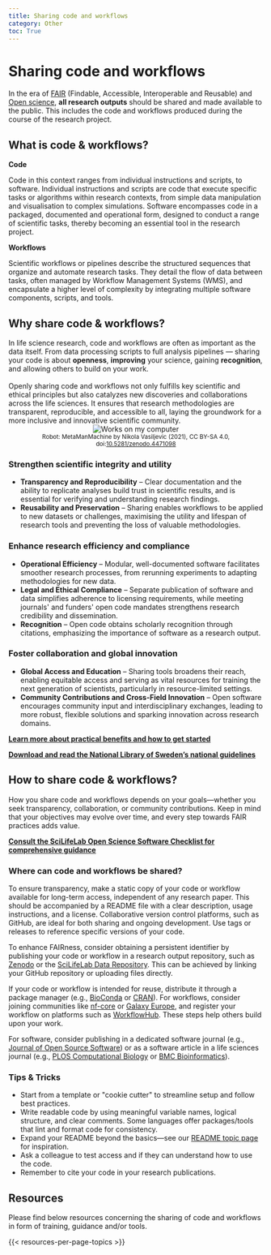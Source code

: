 ```yaml
---
title: Sharing code and workflows
category: Other
toc: True
---
```


# Sharing code and workflows 
In the era of [FAIR](https://data-guidelines.scilifelab.se/topics/fair-principles) (Findable, Accessible, Interoperable and Reusable) and [Open science](https://www.vr.se/english/mandates/open-science/open-access-to-research-data.html), **all research outputs** should be shared and made available to the public. This includes the code and workflows produced during the course of the research project.

## What is code & workflows?

**Code**

Code in this context ranges from individual instructions and scripts, to software. Individual instructions and scripts are code that execute specific tasks or algorithms within research contexts, from simple data manipulation and visualisation to complex simulations. 
Software encompasses code in a packaged, documented and operational form, designed to conduct a range of scientific tasks, thereby becoming an essential tool in the research project.

**Workflows** 

Scientific workflows or pipelines describe the structured sequences that organize and automate research tasks. They detail the flow of data between tasks, often managed by Workflow Management Systems (WMS), and encapsulate a higher level of complexity by integrating multiple software components, scripts, and tools. 

## Why share code & workflows?
<div class="row">
  <div class="col-7">
    In life science research, code and workflows are often as important as the data itself. From data processing scripts to full analysis pipelines — sharing your code is about <b>openness</b>, <b>improving</b> your science, gaining <b>recognition</b>, and allowing others to build on your work.
    <br><br>
    Openly sharing code and workflows not only fulfills key scientific and ethical principles but also catalyzes new discoveries and collaborations across the life sciences. It ensures that research methodologies are transparent, reproducible, and accessible to all, laying the groundwork for a more inclusive and innovative scientific community.
  </div>
  <div class="col-5" style="text-align: center;">
    <img src="/img/illustrations/works-on-my-computer.JPG" alt="Works on my computer" class="img-fluid">
    <br><small>Robot: MetaManMachine by Nikola Vasiljevic (2021), CC BY-SA 4.0, doi:<a href="https://doi.org/10.5281/zenodo.4471098" target="_blank">10.5281/zenodo.4471098</a></small>
  </div>
</div>

### Strengthen scientific integrity and utility

* **Transparency and Reproducibility** – Clear documentation and the ability to replicate analyses build trust in scientific results, and is essential for verifying and understanding research findings.
* **Reusability and Preservation** – Sharing enables workflows to be applied to new datasets or challenges, maximising the utility and lifespan of research tools and preventing the loss of valuable methodologies.

### Enhance research efficiency and compliance

* **Operational Efficiency** – Modular, well-documented software facilitates smoother research processes, from rerunning experiments to adapting methodologies for new data. 
* **Legal and Ethical Compliance** – Separate publication of software and data simplifies adherence to licensing requirements, while meeting journals' and funders' open code mandates strengthens research credibility and dissemination.
* **Recognition** – Open code obtains scholarly recognition through citations, emphasizing the importance of software as a research output.

### Foster collaboration and global innovation
* **Global Access and Education** – Sharing tools broadens their reach, enabling equitable access and serving as vital resources for training the next generation of scientists, particularly in resource-limited settings.
* **Community Contributions and Cross-Field Innovation** – Open software encourages community input and interdisciplinary exchanges, leading to more robust, flexible solutions and sparking innovation across research domains.

<a class="link-teal" href="https://www.software.ac.uk/blog/why-should-you-care-about-reproducible-code-and-how-get-started" target="_blank"> <b>Learn more about practical benefits and how to get started <i class="bi bi-box-arrow-up-right"></i></b></a>

<a class="link-teal" href="https://urn.kb.se/resolve?urn=urn:nbn:se:kb:publ-738" target="_blank"><b>Download and read the National Library of Sweden’s national guidelines <i class="bi bi-box-arrow-up-right"></i></b></a>

## How to share code & workflows?

How you share code and workflows depends on your goals—whether you seek transparency, collaboration, or community contributions. Keep in mind that your objectives may evolve over time, and every step towards FAIR practices adds value.  

<a class="link-teal" href="https://doi.org/10.17044/scilifelab.29086775.v1" target="_blank"> <b>Consult the SciLifeLab Open Science Software Checklist for comprehensive guidance<i class="bi bi-box-arrow-up-right"></i></b></a>

### Where can code and workflows be shared?

To ensure transparency, make a static copy of your code or workflow available for long-term access, independent of any research paper. This should be accompanied by a README file with a clear description, usage instructions, and a license. Collaborative version control platforms, such as GitHub, are ideal for both sharing and ongoing development. Use tags or releases to reference specific versions of your code.

To enhance FAIRness, consider obtaining a persistent identifier by publishing your code or workflow in a research output repository, such as [Zenodo](https://zenodo.org/) or the [SciLifeLab Data Repository](https://figshare.scilifelab.se/). This can be achieved by linking your GitHub repository or uploading files directly.

If your code or workflow is intended for reuse, distribute it through a package manager (e.g., [BioConda](https://bioconda.github.io/) or [CRAN](https://cran.r-project.org/)). For workflows, consider joining communities like [nf-core](https://nf-co.re/) or [Galaxy Europe](https://galaxyproject.org/eu/), and register your workflow on platforms such as [WorkflowHub](https://workflowhub.eu/). These steps help others build upon your work.

For software, consider publishing in a dedicated software journal (e.g., [Journal of Open Source Software](https://joss.theoj.org/)) or as a software article in a life sciences journal (e.g., [PLOS Computational Biology](https://collections.plos.org/collection/software/) or [BMC Bioinformatics](https://bmcbioinformatics.biomedcentral.com/submission-guidelines/preparing-your-manuscript/software-article)).

### Tips & Tricks

- Start from a template or "cookie cutter" to streamline setup and follow best practices. 
- Write readable code by using meaningful variable names, logical structure, and clear comments. Some languages offer packages/tools that lint and format code for consistency. 
- Expand your README beyond the basics—see our [README topic page](https://data-guidelines.scilifelab.se/topics/readme-files) for inspiration. 
- Ask a colleague to test access and if they can understand how to use the code.
- Remember to cite your code in your research publications.





## Resources
Please find below resources concerning the sharing of code and workflows in form of training, guidance and/or tools.

{{< resources-per-page-topics >}}

